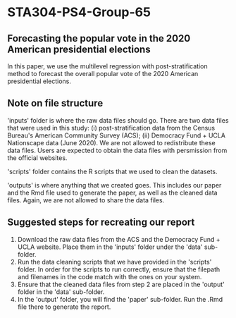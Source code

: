 # STA304-PS4-Group-65

## Forecasting the popular vote in the 2020 American presidential elections
In this paper, we use the multilevel regression with post-stratification method to forecast the overall popular vote of the 2020 American presidential elections. 

## Note on file structure
'inputs' folder is where the raw data files should go. There are two data files that were used in this study: (i) post-stratification data from the Census Bureau's American Community Survey (ACS); (ii) Democracy Fund + UCLA Nationscape data (June 2020). We are not allowed to redistribute these data files. Users are expected to obtain the data files with persmission from the official websites.

'scripts' folder contains the R scripts that we used to clean the datasets.

'outputs' is where anything that we created goes. This includes our paper and the Rmd file used to generate the paper, as well as the cleaned data files. Again, we are not allowed to share the data files.

## Suggested steps for recreating our report
1. Download the raw data files from the ACS and the Democracy Fund + UCLA website. Place them in the 'inputs' folder under the 'data' sub-folder.
2. Run the data cleaning scripts that we have provided in the 'scripts' folder. In order for the scripts to run correctly, ensure that the filepath and filenames in the code match with the ones on your system.
3. Ensure that the cleaned data files from step 2 are placed in the 'output' folder in the 'data' sub-folder.
4. In the 'output' folder, you will find the 'paper' sub-folder. Run the .Rmd file there to generate the report.
